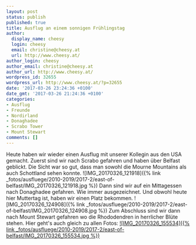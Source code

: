 ```yaml
---
layout: post
status: publish
published: true
title: Ausflug an einem sonnigen Frühlingstag
author:
  display_name: cheesy
  login: cheesy
  email: christine@cheesy.at
  url: http://www.cheesy.at/
author_login: cheesy
author_email: christine@cheesy.at
author_url: http://www.cheesy.at/
wordpress_id: 32655
wordpress_url: http://www.cheesy.at/?p=32655
date: '2017-03-26 23:24:36 +0100'
date_gmt: '2017-03-26 21:24:36 +0100'
categories:
- Ausflug
- Freunde
- Nordirland
- Donaghadee
- Scrabo Tower
- Mount Stewart
comments: []
---
```

Heute haben wir wieder einen Ausflug mit unserer Kollegin aus den USA gemacht. Zuerst sind wir nach Scrabo gefahren und haben über Belfast geblickt. Die Sicht war so gut, dass man sowohl die Mourne Mountains als auch Schottland sehen konnte.
![IMG_20170326_121918]({% link _fotos/ausfluege/2010-2019/2017-2/east-of-belfast/IMG_20170326_121918.jpg %})
Dann sind wir auf ein Mittagessen nach Donaghadee gefahren. Wie immer ausgezeichnet. Und obwohl heute hier Muttertag ist, haben wir einen Platz bekommen.
![IMG_20170326_124908]({% link _fotos/ausfluege/2010-2019/2017-2/east-of-belfast/IMG_20170326_124908.jpg %})
Zum Abschluss sind wir dann nach Mount Stewart gefahren wo die Rhododendren in herrlicher Blüte stehen. Hier geht's auch gleich zu allen Fotos:
[![IMG_20170326_155534]({% link _fotos/ausfluege/2010-2019/2017-2/east-of-belfast/IMG_20170326_155534.jpg %})](http://www.cheesy.at/fotos/ausfluege/east-of-belfast/)
